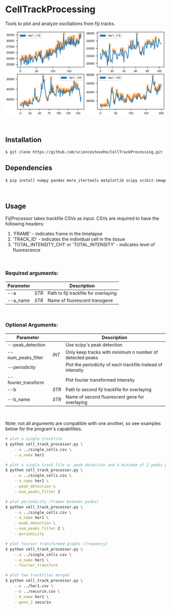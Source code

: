 # CellTrackProcessing
Tools to plot and analyze oscillations from fiji tracks.
&nbsp;
<div align="center">
    <img src='images/plot_example.png'>
</div>

&nbsp;

## Installation

```sh
$ git clone https://github.com/sciencesteveho/CellTrackProcessing.git
```

## Dependencies

```sh
$ pip install numpy pandas more_itertools matplotlib scipy scikit-image
```

&nbsp;

## Usage
FijiProcessor takes trackfile CSVs as input. CSVs are required to have the following headers:
1. 'FRAME' - indicates frame in the timelapse
2. 'TRACK_ID' - indicates the individual cell in the tissue
3. 'TOTAL_INTENSITY_CH1' or 'TOTAL_INTENSITY' - indicates level of fluorescence

&nbsp;

### Required arguments:
| Parameter     |       | Description                           |
|---------------|-------|---------------------------------------|
| --a | _STR_ | Path to fiji trackfile for overlaying |
| --a_name      | _STR_ | Name of fluorescent transgene         |

&nbsp;

### Optional Arguments:
| Parameter           |       | Description                                                 |
|---------------------|-------|-------------------------------------------------------------|
| --peak_detection    |       | Use scipy's peak detection                                  |
| --num_peaks_filter  | _INT_ | Only keep tracks with minimum n number of detected peaks    |
| --periodicity       |       | Plot the periodicity of each trackfile instead of intensity |
| --fourier_transform |       | Plot fourier transformed intensity                          |
| --b       | _STR_ | Path to second fiji trackfile for overlaying                |
| --b_name            | _STR_ | Name of second fluorescent gene for overlaying              |

&nbsp;

Note: not all arguments are compatible with one another, so see examples below for the program's capabilities.
```sh
# plot a single trackfile
$ python cell_track_processor.py \
    --a ../single_cells.csv \
    --a_name her1 
```

```sh
# plot a single track file w/ peak detection and a minimum of 2 peaks per dataset
$ python cell_track_processor.py \
    --a ../single_cells.csv \
    --a_name her1 \
    --peak_detection \
    --num_peaks_filter 2
```

```sh
# plot periodicity (frames between peaks)
$ python cell_track_processor.py \
    --a ../single_cells.csv \
    --a_name her1 \
    --peak_detection \
    --num_peaks_filter 2 \
    --periodicity
```

```sh
# plot fourier transformed graphs (frequency)
$ python cell_track_processor.py \
    --a ../single_cells.csv \
    --a_name her1 \
    --fourier_transform
```

```sh
# plot two trackfiles merged
$ python cell_track_processor.py \
    --a ../her1.csv \
    --b ../securin.csv \
    --b_name her1 \
    --gene_2 securin 
```



